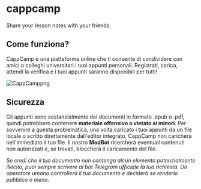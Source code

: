 # cappcamp
Share your lesson notes with your friends.



## Come funziona?
CappCamp è una piattaforma online che ti consente di condividere con amici o colleghi universitari i tuoi appunti personali. Registrati, carica, attendi la verifica e i tuoi appunti saranno disponibili per tutti!

![CappCamppng](https://user-images.githubusercontent.com/57394934/159783315-f6da2fd2-1b66-4fb9-a198-1dc47b1c919a.png)

## Sicurezza
Gli appunti sono sostanzialmente dei documenti in formato .epub o .pdf, quindi potrebbero contenere **materiale offensivo o vietato ai minori**. 
Per sovvenire a questa problematica, una volta caricato i tuoi appunti da un file locale o scritto direttamente dall'editor integrato, CappCamp non caricherà nell'immediato il tuo file. Il nostro **ModBot** ricercherà eventuali contenuti non autorizzati e, se trovati, bloccherà il caricamento del file.

*Se credi che il tuo documento non contenga alcun elemento potenzialmente illecito, puoi sempre scrivere al bot Telegram ufficiale la tua richiesta. Un operatore umano controllerà il tuo documento e deciderà se renderlo pubblico o meno.*
